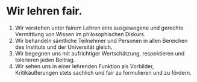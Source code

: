 <!---
   NAME - The NAME of this project is:
ethos

  FILE - The FILENAME of the current file is:
/v1a2.md

  CREATION - This project was CREATED on:
2017-01-28-16:15:00 UTC

  MODIFICATION - This project was last MODIFIED on:
2017-01-28-16:15:00 UTC

  VERSION - The current VERSION of this project is:
<git-commit-hash>-2017-01-28-16:15:00 UTC

  CREATOR(S) - This project was CREATED by:
Michael Czechowski, Martin Maga

  CONTACT - You can CONTACT the creator(s) or developer(s) of this project at:
E-Mail: mail@martinmaga.de

  COPYRIGHT - The COPYRIGHT holder of this project is:
COPYRIGHT (c) 2016 Martin Maga

  LICENSE - This project is LICENSED under the following license:
Martin Maga 2016 CC BY-SA 4.0 https://creativecommons.org

  SUBFILE – This is a SUBFILE! For more INFORMATION on this project go to:
/README.md
--->

# Wir lehren fair.

1. Wir verstehen unter fairem Lehren eine ausgewogene und gerechte Vermittlung von Wissen im philosophischen Diskurs.
2. Wir behandeln sämtliche Teilnehmer und Personen in allen Bereichen des Instituts und der Universität gleich. 
3. Wir begegnen uns mit aufrichtiger Wertschätzung, respektieren und tolerieren jeden Beitrag.
4. Wir sehen uns in einer lehrenden Funktion als Vorbilder, Kritikäußerungen stets sachlich und fair zu formulieren und zu fördern. 
